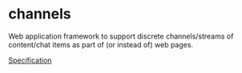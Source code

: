 # channels

Web application framework to support discrete channels/streams of content/chat items as part of (or instead of) web pages.

[Specification](SPEC.md)
